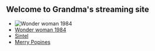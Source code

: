 ## Welcome to Grandma's streaming site
- ![Wonder woman 1984](https://mat-mo.github.io/shooroo/assets/image.png)
- [Wonder woman 1984](https://mat-mo.github.io/shooroo/video/wonder_woman_1984.html)
- [Sintel](https://mat-mo.github.io/shooroo/video/sintel.html)
- [Merry Popines](https://mat-mo.github.io/shooroo/video/merry_popines.html)


